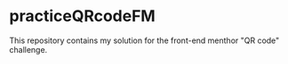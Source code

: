 # practiceQRcodeFM
This repository contains my solution for the front-end menthor "QR code" challenge.
